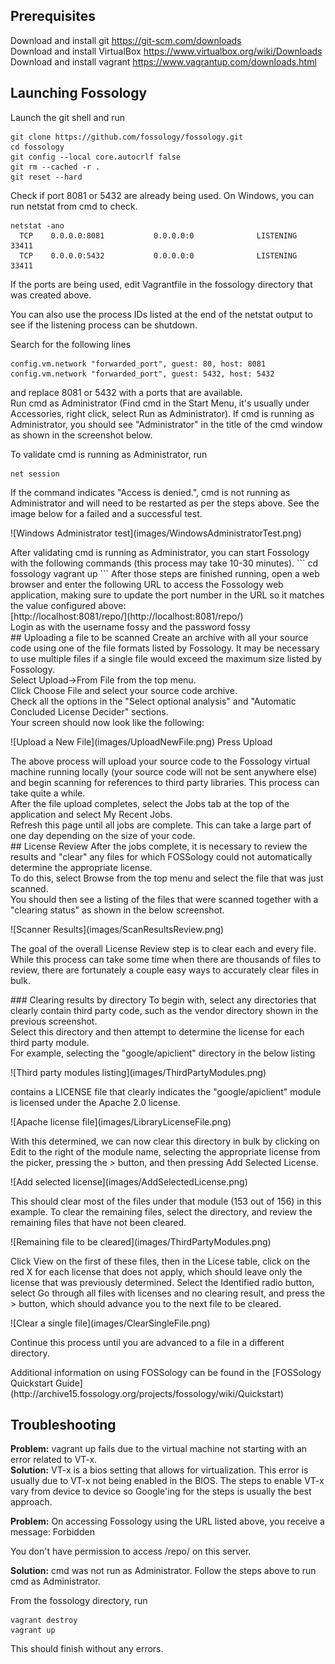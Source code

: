 ## Prerequisites
Download and install git https://git-scm.com/downloads<br>
Download and install VirtualBox https://www.virtualbox.org/wiki/Downloads<br>
Download and install vagrant https://www.vagrantup.com/downloads.html<br>

## Launching Fossology
Launch the git shell and run
```
git clone https://github.com/fossology/fossology.git
cd fossology
git config --local core.autocrlf false
git rm --cached -r .
git reset --hard
```

Check if port 8081 or 5432 are already being used. On Windows, you can run netstat from cmd to check.
```
netstat -ano
  TCP    0.0.0.0:8081           0.0.0.0:0              LISTENING    33411
  TCP    0.0.0.0:5432           0.0.0.0:0              LISTENING    33411
```

If the ports are being used, edit Vagrantfile in the fossology directory that was created above.

You can also use the process IDs listed at the end of the netstat output to see if the listening process can be shutdown.

Search for the following lines
```
config.vm.network "forwarded_port", guest: 80, host: 8081
config.vm.network "forwarded_port", guest: 5432, host: 5432
```
and replace 8081 or 5432 with a ports that are available.<br>
Run cmd as Administrator (Find cmd in the Start Menu, it's usually under Accessories, right click, select Run as Administrator). If cmd is running as Administrator, you should see "Administrator" in the title of the cmd window as shown in the screenshot below.<p>
To validate cmd is running as Administrator, run
```
net session
```
If the command indicates "Access is denied.", cmd is not running as Administrator and will need to be restarted as per the steps above. See the image below for a failed and a successful test.
<p>
![Windows Administrator test](images/WindowsAdministratorTest.png)<p>
After validating cmd is running as Administrator, you can start Fossology with the following commands (this process may take 10-30 minutes).
```
cd fossology
vagrant up
```
After those steps are finished running, open a web browser and enter the following URL to access the Fossology web application, making sure to update the port number in the URL so it matches the value configured above:<br>
[http://localhost:8081/repo/](http://localhost:8081/repo/)<br>
Login as with the username fossy and the password fossy<br>
## Uploading a file to be scanned
Create an archive with all your source code using one of the file formats listed by Fossology. It may be necessary to use multiple files if a single file would exceed the maximum size listed by Fossology.<br>
Select Upload->From File from the top menu.<br>
Click Choose File and select your source code archive.<br>
Check all the options in the "Select optional analysis" and "Automatic Concluded License Decider" sections.<br>
Your screen should now look like the following:<p>
![Upload a New File](images/UploadNewFile.png)
Press Upload<p>
The above process will upload your source code to the Fossology virtual machine running locally (your source code will not be sent anywhere else) and begin scanning for references to third party libraries. This process can take quite a while.<br>
After the file upload completes, select the Jobs tab at the top of the application and select My Recent Jobs.<br>
Refresh this page until all jobs are complete. This can take a large part of one day depending on the size of your code.<br>
## License Review
After the jobs complete, it is necessary to review the results and "clear" any files for which FOSSology could not automatically determine the appropriate license.<br>
To do this, select Browse from the top menu and select the file that was just scanned.<br>
You should then see a listing of the files that were scanned together with a "clearing status" as shown in the below screenshot.<p>
![Scanner Results](images/ScanResultsReview.png)<p>
The goal of the overall License Review step is to clear each and every file. While this process can take some time when there are thousands of files to review, there are fortunately a couple easy ways to accurately clear files in bulk.<p>
### Clearing results by directory
To begin with, select any directories that clearly contain third party code, such as the vendor directory shown in the previous screenshot.<br>
Select this directory and then attempt to determine the license for each third party module. <br>
For example, selecting the "google/apiclient" directory in the below listing<p>
![Third party modules listing](images/ThirdPartyModules.png)<p>
contains a LICENSE file that clearly indicates the "google/apiclient" module is licensed under the Apache 2.0 license.<p>
![Apache license file](images/LibraryLicenseFile.png)<p>
With this determined, we can now clear this directory in bulk by clicking on Edit to the right of the module name, selecting the appropriate license from the picker, pressing the &gt; button, and then pressing Add Selected License.<p>
![Add selected license](images/AddSelectedLicense.png)<p>
This should clear most of the files under that module (153 out of 156) in this example. To clear the remaining files, select the directory, and review the remaining files that have not been cleared.<p>
![Remaining file to be cleared](images/ThirdPartyModules.png)<p>
Click View on the first of these files, then in the Licese table, click on the red X for each license that does not apply, which should leave only the license that was previously determined. Select the Identified radio button, select Go through all files with licenses and no clearing result, and press the &gt; button, which should advance you to the next file to be cleared.<p>
![Clear a single file](images/ClearSingleFile.png)<p>
Continue this process until you are advanced to a file in a different directory. <p>
Additional information on using FOSSology can be found in the [FOSSology Quickstart Guide](http://archive15.fossology.org/projects/fossology/wiki/Quickstart)

## Troubleshooting
**Problem:** vagrant up fails due to the virtual machine not starting with an error related to VT-x.<br>
**Solution:** VT-x is a bios setting that allows for virtualization. This error is usually due to VT-x not being enabled in the BIOS. The steps to enable VT-x vary from device to device so Google'ing for the steps is usually the best approach.

**Problem:** On accessing Fossology using the URL listed above, you receive a message:
Forbidden

You don't have permission to access /repo/ on this server.

**Solution:**
cmd was not run as Administrator. Follow the steps above to run cmd as Administrator. 

From the fossology directory, run
```
vagrant destroy
vagrant up
```
This should finish without any errors.
